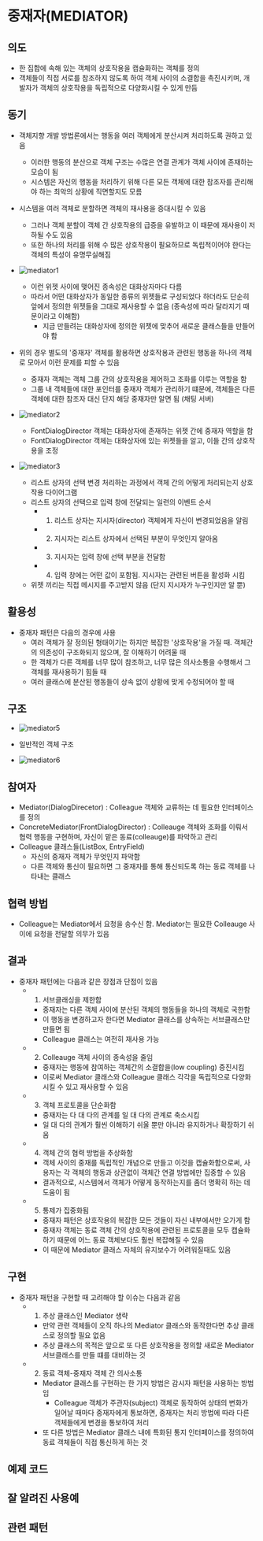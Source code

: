 # 중재자(MEDIATOR)
## 의도
- 한 집합에 속해 있는 객체의 상호작용을 캡슐화하는 객체를 정의
- 객체들이 직접 서로를 참조하지 않도록 하여 객체 사이의 소결합을 촉진시키며, 개발자가 객체의 상호작용을 독립적으로 다양화시킬 수 있게 만듬

## 동기
- 객체지향 개발 방법론에서는 행동을 여러 객체에게 분산시켜 처리하도록 권하고 있음
  - 이러한 행동의 분산으로 객체 구조는 수많은 연결 관계가 객체 사이에 존재하는 모습이 됨
  - 시스템은 자신의 행동을 처리하기 위해 다른 모든 객체에 대한 참조자를 관리해야 하는 최악의 상황에 직면할지도 모름

- 시스템을 여러 객체로 분할하면 객체의 재사용을 증대시킬 수 있음
  - 그러나 객체 분할이 객체 간 상호작용의 급증을 유발하고 이 때문에 재사용이 저하될 수도 있음
  - 또한 하나의 처리를 위해 수 많은 상호작용이 필요하므로 독립적이어야 한다는 객체의 특성이 유명무실해짐

- ![mediator1](https://user-images.githubusercontent.com/7076334/139284023-2cbe67f4-8e8e-4ba1-9ec7-b45556a16f88.png)
  - 이런 위젯 사이에 맺어진 종속성은 대화상자마다 다름
  - 따라서 어떤 대화상자가 동일한 종류의 위젯들로 구성되었다 하더라도 단순히 앞에서 정의한 위젯들을 그대로 재사용할 수 없음 (종속성에 따라 달라지기 때문이라고 이해함)
    - 지금 만들려는 대화상자에 정의한 위젯에 맞추어 새로운 클래스들을 만들어야 함

- 위의 경우 별도의 '중재자' 객체를 활용하면 상호작용과 관련된 행동을 하나의 객체로 모아서 이런 문제를 피할 수 있음
  - 중재자 객체는 객체 그룹 간의 상호작용을 제어하고 조화를 이루는 역할을 함
  - 그룹 내 객체들에 대한 포인터를 중재자 객체가 관리하기 떄문에, 객체들은 다른 객체에 대한 참조자 대신 단지 해당 중재자만 알면 됨 (채팅 서버)

- ![mediator2](https://user-images.githubusercontent.com/7076334/139285333-c14bd99e-ec3a-492f-af56-d40ccf4ee0cb.png)
  - FontDialogDirector 객체는 대화상자에 존재하는 위젯 간에 중재자 역할을 함
  - FontDialogDirector 객체는 대화상자에 있는 위젯들을 알고, 이들 간의 상호작용을 조정

- ![mediator3](https://user-images.githubusercontent.com/7076334/139285359-24b18802-b8ca-4a73-9de3-0265a1e04228.png)
  - 리스트 상자의 선택 변경 처리하는 과정에서 객체 간의 어떻게 처리되는지 상호작용 다이어그램
  - 리스트 상자의 선택으로 입력 창에 전달되는 일련의 이벤트 순서
    - 1) 리스트 상자는 지시자(director) 객체에게 자신이 변경되었음을 알림
    - 2) 지시자는 리스트 상자에서 선택된 부분이 무엇인지 알아옴
    - 3) 지시자는 입력 창에 선택 부분을 전달함
    - 4) 입력 창에는 어떤 값이 포함됨. 지시자는 관련된 버튼을 활성화 시킴
  - 위젯 끼리는 직접 메시지를 주고받지 않음 (단지 지시자가 누구인지만 알 뿐)

## 활용성
- 중재자 패턴은 다음의 경우에 사용
  - 여러 객체가 잘 정의된 형태이기는 하지만 복잡한 '상호작용'을 가질 때. 객체간의 의존성이 구조화되지 않으며, 잘 이해하기 어려울 때
  - 한 객체가 다른 객체를 너무 많이 참조하고, 너무 많은 의사소통을 수행해서 그 객체를 재사용하기 힘들 때
  - 여러 클래스에 분산된 행동들이 상속 없이 상황에 맞게 수정되어야 할 때 

## 구조 
- ![mediator5](https://user-images.githubusercontent.com/7076334/139287923-91064216-37b9-4e96-9ae4-09070976e6b5.png)


- 일반적인 객체 구조
- ![mediator6](https://user-images.githubusercontent.com/7076334/139287931-b51bffd3-b453-4c86-86cc-6b0738628e58.png)

## 참여자
- Mediator(DialogDirecetor) : Colleague 객체와 교류하는 데 필요한 인터페이스를 정의
- ConcreteMediator(FrontDialogDirector) : Colleauge 객체와 조화를 이뤄서 협력 행동을 구현하며, 자신이 맡은 동료(colleauge)를 파악하고 관리
- Colleague 클래스들(ListBox, EntryField)
  - 자신의 중재자 객체가 무엇인지 파악함
  - 다른 객체와 통신이 필요하면 그 중재자를 통해 통신되도록 하는 동료 객체를 나타내는 클래스

## 협력 방법
- Colleague는 Mediator에서 요청을 송수신 함. Mediator는 필요한 Colleauge 사이에 요청을 전달할 의무가 있음

## 결과
- 중재자 패턴에는 다음과 같은 장점과 단점이 있음
  - 1) 서브클래싱을 제한함
    - 중재자는 다른 객체 사이에 분산된 객체의 행동들을 하나의 객체로 국한함
    - 이 행동을 변경하고자 한다면 Mediator 클래스를 상속하는 서브클래스만 만들면 됨
    - Colleague 클래스는 여전히 재사용 가능 
  - 2) Colleauge 객체 사이의 종속성을 줄임
    - 중재자는 행동에 참여하는 객체간의 소결합을(low coupling) 증진시킴
    - 이로써 Mediator 클래스와 Colleague 클래스 각각을 독립적으로 다양화시킬 수 있고 재사용할 수 있음 
  - 3) 객체 프로토콜을 단순화함
    - 중재자는 다 대 다의 관계를 일 대 다의 관계로 축소시킴
    - 일 대 다의 관계가 훨씬 이해하기 쉬울 뿐만 아니라 유지하거나 확장하기 쉬움 
  - 4) 객체 간의 협력 방법을 추상화함
    - 객체 사이의 중재를 독립적인 개념으로 만들고 이것을 캡슐화함으로써, 사용자는 각 객체의 행동과 상관없이 객체간 연결 방법에만 집중할 수 있음
    - 결과적으로, 시스템에서 객체가 어떻게 동작하는지를 좀더 명확히 하는 데 도움이 됨 
  - 5) 통제가 집중화됨
    - 중재자 패턴은 상호작용의 복잡한 모든 것들이 자신 내부에서만 오가게 함
    - 중재자 객체는 동료 객체 간의 상호작용에 관련된 프로토콜을 모두 캡슐화하기 때문에 어느 동료 객체보다도 훨씬 복잡해질 수 있음
    - 이 때문에 Mediator 클래스 자체의 유지보수가 어려워질때도 있음

## 구현
- 중재자 패턴을 구현할 때 고려해야 할 이슈는 다음과 같음
  - 1) 추상 클래스인 Mediator 생략
    - 만약 관련 객체들이 오직 하나의 Mediator 클래스와 동작한다면 추상 클래스로 정의할 필요 없음
    - 추상 클래스의 목적은 앞으로 또 다른 상호작용을 정의할 새로운 Mediator 서브클래스를 만들 떄를 대비하는 것
  - 2) 동료 객체-중재자 객체 간 의사소통 
    - Mediator 클래스를 구현하는 한 가지 방법은 감시자 패턴을 사용하는 방법임
      - Colleague 객체가 주관자(subject) 객체로 동작하여 상태의 변화가 일어날 때마다 중재자에게 통보하면, 중재자는 처리 방법에 따라 다른 객체들에게 변경을 통보하여 처리
    - 또 다른 방법은 Mediator 클래스 내에 특화된 통지 인터페이스를 정의하여 동료 객체들이 직접 통신하게 하는 것

## 예제 코드



## 잘 알려진 사용예

## 관련 패턴

